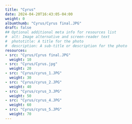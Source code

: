 ```yaml
---
title: "Cyrus"
date: 2024-04-20T16:43:05-04:00
weight: 0
albumthumb: "Cyrus/Cyrus final.JPG"
draft: false
## Optional additional meta info for resources list
#  alt: Image alternative and screen-reader text
#  phototitle: A title for the photo
#  description: A sub-title or description for the photo
resources:
- src: "Cyrus/Cyrus final.JPG"
  weight: 10
- src: "Cyrus/Cyrus.jpg"
  weight: 20
- src: "Cyrus/cyrus_1.JPG"
  weight: 30
- src: "Cyrus/cyrus_2.JPG"
  weight: 40
- src: "Cyrus/cyrus_3.JPG"
  weight: 50
- src: "Cyrus/cyrus_4.JPG"
  weight: 60
- src: "Cyrus/cyrus_5.JPG"
  weight: 70
---
```

